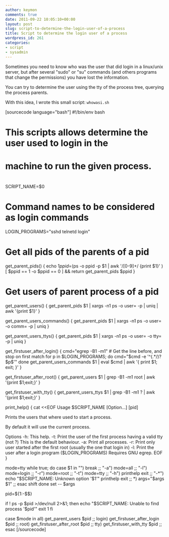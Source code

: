 ```yaml
---
author: keymon
comments: true
date: 2011-09-22 10:05:10+00:00
layout: post
slug: script-to-determine-the-login-user-of-a-process
title: Script to determine the login user of a process
wordpress_id: 261
categories:
- script
- sysadmin
---
```


Sometimes you need to know who was the user that did login in a linux/unix server, but after several "sudo" or "su" commands (and others programs that change the permissions) you have lost the information.

You can try to determine the user using the tty of the process tree, querying the process parents.

With this idea, I wrote this small script: `whowasi.sh`

[sourcecode language="bash"]
#!/bin/env bash
# This scripts allows  determine the user used to login in the
# machine to run the given process.
# 
SCRIPT_NAME=$0

# Command names to be considered as login commands
LOGIN_PROGRAMS="sshd telnetd login" 

# Get all pids of the parents of a pid
get_parent_pids() {
    echo $1
    ppid=$(ps -o ppid -p $1 | awk '/[0-9]+/ {print $1}' )
    [ $ppid == 1 -o $ppid == 0 ] && return
    get_parent_pids $ppid
}

# Get users of parent process of a pid
get_parent_users() {
	get_parent_pids $1 | xargs -n1 ps -o user= -p | uniq | awk '{print $1}'
}

get_parent_users_commands() {
	get_parent_pids $1 | xargs -n1 ps -o user= -o comm= -p | uniq
}

get_parent_users_ttys() {
	get_parent_pids $1 | xargs -n1 ps -o user= -o tty= -p | uniq
}


get_firstuser_after_login() {
	cmd="egrep -B1 -m1" # Get the line before, and stop on first match
	for p in $LOGIN_PROGRAMS; do 
		cmd="$cmd -e '^(.*/)?$p\$'" 
	done
	get_parent_users_commands $1 | eval $cmd | awk '{ print $1; exit; }'
}

get_firstuser_after_root() {
	get_parent_users $1 | grep -B1 -m1 root | awk '{print $1;exit;}'
}

get_firstuser_with_tty() {
	get_parent_users_ttys $1 | grep -B1 -m1 \?  | awk '{print $1;exit;}'
}


print_help() {
	cat <<EOF
Usage $SCRIPT_NAME [Option...] [pid]

Prints the users that where used to start a process.

By default it will use the current process.
	
Options
	-h:		This help.
	-t:		Print the user of the first process having a valid tty (not ?) 
			This is the default behaviour.
	-a:		Print all processes.
	-r:		Print only user started after the first root (usually the one that login in)
	-l:		Print the user after a login program ($LOGIN_PROGRAMS)
	        Requires GNU egrep.
EOF
}

mode=tty
while true; do
	case $1 in
		"")
			break
		;;
		"-a")
			mode=all
		;;
		"-l")
			mode=login
		;; 
		"-r")
			mode=root
		;;
		"-t")
			mode=tty
		;;
		"-h")
			printhelp
			exit
		;;
		"-*")
			echo "$SCRIPT_NAME: Unknown option '$1'"
			printhelp
			exit
		;;
		*)
			args="$args $1"
		;;
	esac
	shift
done
set -- $args

pid=${1:-$$}

if ! ps -p $pid >/dev/null 2>&1; then
	echo "$SCRIPT_NAME: Unable to find process '$pid'"
	exit 1
fi

case $mode in 
	all)
		get_parent_users $pid
	;;
	login)
		get_firstuser_after_login $pid
	;;
	root)
		get_firstuser_after_root $pid
	;;
	tty)
		get_firstuser_with_tty $pid
	;;
esac
[/sourcecode]
